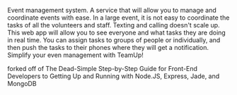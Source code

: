 Event management system.
A service that will allow you to manage and coordinate events with ease.
In a large event, it is not easy to coordinate the tasks of all the volunteers and staff.
Texting and calling doesn't scale up.
This web app will allow you to see everyone and what tasks they are doing in real time. 
You can assign tasks to groups of people or individually, and then push the tasks to their phones where they will get a notification.
Simplify your even management with TeamUp!



forked off of The Dead-Simple Step-by-Step Guide for Front-End Developers to Getting Up and Running with Node.JS, Express, Jade, and MongoDB